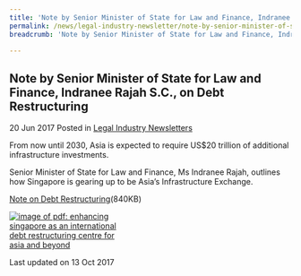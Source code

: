 ```yaml
---
title: 'Note by Senior Minister of State for Law and Finance, Indranee Rajah S.C., on Debt Restructuring'
permalink: /news/legal-industry-newsletter/note-by-senior-minister-of-state-for-law-and-finance--indranee-r5/
breadcrumb: 'Note by Senior Minister of State for Law and Finance, Indranee Rajah S.C., on Debt Restructuring'

---
```



<style>
  .image {width: 200px;}
  .image img {max-width: 100%;}
</style>

Note by Senior Minister of State for Law and Finance, Indranee Rajah S.C., on Debt Restructuring
---

20 Jun 2017 Posted in [Legal Industry Newsletters](/news/legal-industry-newsletters/)

From now until 2030, Asia is expected to require US$20 trillion of additional infrastructure investments.

Senior Minister of State for Law and Finance, Ms Indranee Rajah, outlines how Singapore is gearing up to be Asia’s Infrastructure Exchange.

<a href="/files/NoteonDebtRestructuring.pdf">Note on Debt Restructuring</a>(840KB)

<div class="image">
  <a href="/files/NoteonDebtRestructuring.pdf"><img src="/images/1507866827078.jpg" alt="image of pdf: enhancing singapore as an international debt restructuring centre for asia and beyond"></a>
</div>

<p class="right-side-updated">Last updated on 13 Oct 2017</p>

